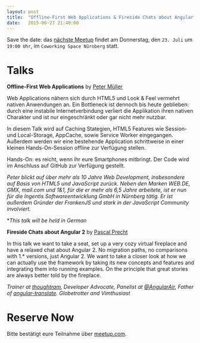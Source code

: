 ```yaml
---
layout: post
title:  "Offline-First Web Applications & Fireside Chats about Angular 2 by Pascal Precht"
date:   2015-06-27 21:40:00
---
```


Save the date: das [nächste Meetup][next-meetup] findet am Donnerstag, den `23. Juli` um `19:00 Uhr`, im `Coworking Space Nürnberg` statt.

# Talks

**Offline-First Web Applications** by [Peter Müller][peter-mueller]

Web Applications nähern sich durch HTML5 und Look & Feel vermehrt nativen Anwendungen an. Ein Bottleneck ist dennoch bis heute geblieben: durch eine instabile Internetverbindung verliert die Applikation ihren nativen Charakter und ist nur eingeschränkt oder gar nicht mehr nutzbar.

In diesem Talk wird auf Caching Stategien, HTML5 Features wie Session- und Local-Storage, AppCache, sowie Service Worker eingegangen. Außerdem werden wir eine bestehende Application schrittweise in einer kleinen Hands-On-Session offline zur Verfügung stellen.

Hands-On: es reicht, wenn ihr eure Smartphones mitbringt. Der Code wird im Anschluss auf GitHub zur Verfügung gestellt.

*Peter blickt auf über mehr als 10 Jahre Web Development, insbesondere auf Basis von HTML5 und JavaScript zurück. Neben den Marken WEB.DE, GMX, mail.com und 1&1, für die er mehr als 6,5 Jahre arbeitete, ist er nun für die Ingentis Softwareentwicklung GmbH in Nürnberg tätig. Er ist außerdem Gründer der FrankenJS und stark in der JavaScript Community involviert.*

**This talk will be held in German*

**Fireside Chats about Angular 2** by [Pascal Precht][pascal-precht]

In this talk we want to take a seat, set up a very cozy virtual fireplace and have a relaxed chat about Angular 2. No migration paths, no comparisons with 1.* versions, just Angular 2. We want to take a closer look at how we can actually use the framework by taking its new concepts and features and integrating them into running examples. On the principle that great stories are always better told by the fireplace.

*Trainer at [thoughtram][thoughtram-website], Developer Advocate, Panelist at [@AngularAir][angular-air], Father of [angular-translate][angular-translate]. Globetrotter and Vimthusiast*

# Reserve Now

Bitte bestätigt eure Teilnahme über [meetup.com][next-meetup].

[next-meetup]: http://www.meetup.com/FrankenJS/events/223541293/
[peter-mueller]: http://twitter.com/BaggersIO
[pascal-precht]: http://twitter.com/PascalPrecht
[thoughtram-website]: http://thoughtram.io/
[thoughtram-twitter]: http://twitter.com/thoughtram
[angular-air]: https://twitter.com/AngularAir
[angular-translate]: https://angular-translate.github.io/